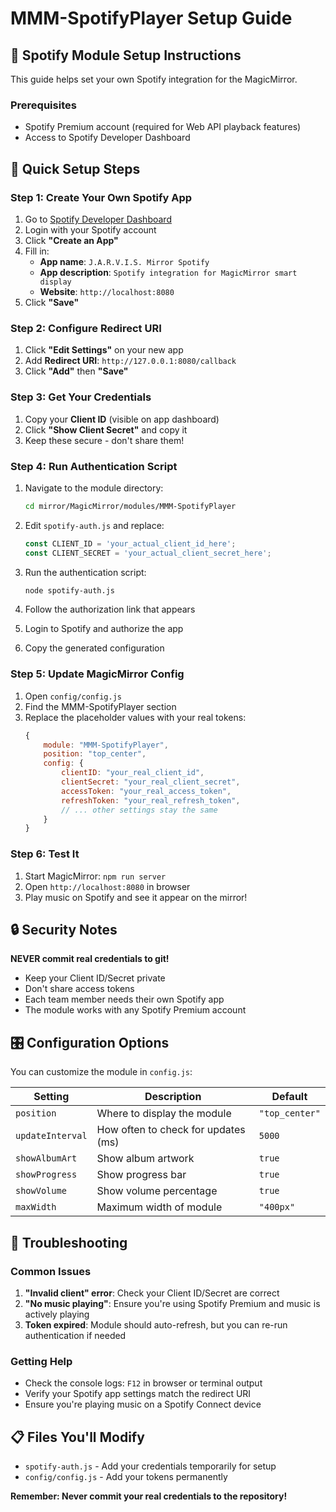 # MMM-SpotifyPlayer Setup Guide 

## 🎵 Spotify Module Setup Instructions

This guide helps set your own Spotify integration for the MagicMirror.

### Prerequisites
- Spotify Premium account (required for Web API playback features)
- Access to Spotify Developer Dashboard

## 🚀 Quick Setup Steps

### Step 1: Create Your Own Spotify App
1. Go to [Spotify Developer Dashboard](https://developer.spotify.com/dashboard)
2. Login with your Spotify account
3. Click **"Create an App"**
4. Fill in:
   - **App name**: `J.A.R.V.I.S. Mirror Spotify`
   - **App description**: `Spotify integration for MagicMirror smart display`
   - **Website**: `http://localhost:8080`
5. Click **"Save"**

### Step 2: Configure Redirect URI
1. Click **"Edit Settings"** on your new app
2. Add **Redirect URI**: `http://127.0.0.1:8080/callback`
3. Click **"Add"** then **"Save"**

### Step 3: Get Your Credentials
1. Copy your **Client ID** (visible on app dashboard)
2. Click **"Show Client Secret"** and copy it
3. Keep these secure - don't share them!

### Step 4: Run Authentication Script
1. Navigate to the module directory:
   ```bash
   cd mirror/MagicMirror/modules/MMM-SpotifyPlayer
   ```

2. Edit `spotify-auth.js` and replace:
   ```javascript
   const CLIENT_ID = 'your_actual_client_id_here';
   const CLIENT_SECRET = 'your_actual_client_secret_here';
   ```

3. Run the authentication script:
   ```bash
   node spotify-auth.js
   ```

4. Follow the authorization link that appears
5. Login to Spotify and authorize the app
6. Copy the generated configuration

### Step 5: Update MagicMirror Config
1. Open `config/config.js`
2. Find the MMM-SpotifyPlayer section
3. Replace the placeholder values with your real tokens:
   ```javascript
   {
       module: "MMM-SpotifyPlayer",
       position: "top_center",
       config: {
           clientID: "your_real_client_id",
           clientSecret: "your_real_client_secret", 
           accessToken: "your_real_access_token",
           refreshToken: "your_real_refresh_token",
           // ... other settings stay the same
       }
   }
   ```

### Step 6: Test It
1. Start MagicMirror: `npm run server`
2. Open `http://localhost:8080` in browser
3. Play music on Spotify and see it appear on the mirror!

## 🔒 Security Notes

**NEVER commit real credentials to git!**
- Keep your Client ID/Secret private
- Don't share access tokens
- Each team member needs their own Spotify app
- The module works with any Spotify Premium account

## 🎛️ Configuration Options

You can customize the module in `config.js`:

| Setting | Description | Default |
|---------|-------------|---------|
| `position` | Where to display the module | `"top_center"` |
| `updateInterval` | How often to check for updates (ms) | `5000` |
| `showAlbumArt` | Show album artwork | `true` |
| `showProgress` | Show progress bar | `true` |
| `showVolume` | Show volume percentage | `true` |
| `maxWidth` | Maximum width of module | `"400px"` |

## 🐛 Troubleshooting

### Common Issues
1. **"Invalid client" error**: Check your Client ID/Secret are correct
2. **"No music playing"**: Ensure you're using Spotify Premium and music is actively playing
3. **Token expired**: Module should auto-refresh, but you can re-run authentication if needed

### Getting Help
- Check the console logs: `F12` in browser or terminal output
- Verify your Spotify app settings match the redirect URI
- Ensure you're playing music on a Spotify Connect device

## 📋 Files You'll Modify
- `spotify-auth.js` - Add your credentials temporarily for setup
- `config/config.js` - Add your tokens permanently

**Remember: Never commit your real credentials to the repository!**